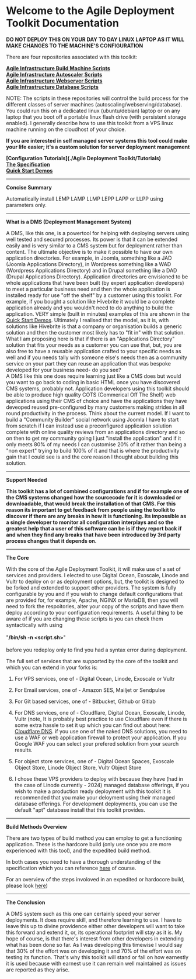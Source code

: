 # Welcome to the Agile Deployment Toolkit Documentation

**DO NOT DEPLOY THIS ON YOUR DAY TO DAY LINUX LAPTOP AS IT WILL MAKE CHANGES TO THE MACHINE'S CONFIGURATION**

There are four repositories associated with this toolkit: 

**[Agile Infrastructure Build Machine Scripts](https://github.com/wintersys-projects/adt-build-machine-scripts)**   
**[Agile Infrastructure Autoscaler Scripts](https://github.com/wintersys-projects/adt-autoscaler-scripts)**   
**[Agile Infrastructure Webserver Scripts](https://github.com/wintersys-projects/adt-webserver-scripts)**  
**[Agile Infrastructure Database Scripts](https://github.com/wintersys-projects/adt-database-scripts)**  

NOTE: The scripts in these repositories will control the build process for the different classes of server machines (autoscaling/webserving/database). You could run this on a dedicated linux (ubuntu/debian) laptop or on any laptop that you boot off a portable linux flash drive (with persistent storage enabled). I generally describe how to use this toolkit from a VPS linux machine running on the cloudhost of your choice.

**If you are interested in self managed server systems this tool could make your life easier; it's a custom solution for server deployment management**


**[Configuration Tutorials](./Agile Deployment Toolkit/Tutorials)**  
**[The Specification](./templatedconfigurations/specification.md)**  
**[Quick Start Demos](./Quick-Start-Demos)**  

-----------------------------------

**Concise Summary**

Automatically install LEMP LAMP LLMP LEPP LAPP or LLPP using parameters only.

----------------------------------

**What is a DMS (Deployment Management System)**

A DMS, like this one, is a powertool for helping with deploying servers using well tested and secured processes. Its power is that it can be extended easily and is very similar to a CMS system but for deployment rather than content. The ultimate objective is to make it possible to have our own application directories. For example, in Joomla, something like a JAD (Joomla Applications Directory), in Wordpress something like a WAD (Wordpress Applications Directory) and in Drupal something like a DAD (Drupal Applications Directory). Application directories are envisioned to be whole applications that have been built (by expert application developers) to meet a particular business need and then the whole application is installed  ready for use "off the shelf" by a customer using this toolkit. For example, if you bought a solution like Hivebrite it would be a complete application already and you wouldn't need to do anything to build the application. VERY simple (built in minutes) examples of this are shown in the [Quick Start Demos](https://github.com/wintersys-projects/adt-build-machine-scripts/wiki/Quick-Start-Demos). Ultimately I realised that the model, as it is, with solutions like Hivebrite is that a company or organisation builds a generic solution and then the customer most likely has to "fit in" with that solution. What I am proposing here is that if there is an "Applications Directory" solution that fits your needs as a customer you can use that, but, you are also free to have a reusable application crafted to your specific needs as well and if you needs tally with someone else's needs then as a community service on your part they can reuse an application that was bespoke developed for your business need- do you see?  
A DMS like this one does require learning just like a CMS does but would you want to go back to coding in basic HTML once you have discovered CMS systems, probably not. Application developers using this toolkit should be able to produce high quality COTS (Commerical Off The Shelf) web applications using their CMS of choice and have the applications they have deveoped reused pre-configured by many customers making strides in all round productivity in the process. Think about the current model. If I want to build a "Community Builder" social network using Joomla I have to start from scratch if I can instead use a preconfigured application solution complete with online quality reviews from an applications directory and so on then to get my community going I just "install the application" and if it only meets 80% of my needs I can customise 20% of it rather than being a "non expert" trying to build 100% of it and that is where the productivity gain that I could see is and the core reason I thought about building this solution. 

-----------------------------------

**Support Needed**

**This toolkit has a lot of combined configurations and if for example one of the CMS systems changed how the sourcecode for it is downloaded or downloadable, that would break the installation of that CMS. For this reason its important to get feedback from people using the toolkit to discover if there are any breaks in how it is functioning. Its impossible as a single developer to monitor all configuration interplays and so the greatest help that a user of this software can be is if they report back if and when they find any breaks that have been introduced by 3rd party process changes that it depends on.** 


------------------------

**The Core**

With the core of the Agile Deployment Toolkit, it will make use of a set of services and providers. I elected to use Digital Ocean, Exoscale, Linode and Vultr to deploy on or as deployment options, but, the toolkit is designed to be forked and extended to support other providers. The system is fully configurable by you and if you wish to change default configurations that are provided for, for example, Apache, NGINX or MariaDB, then you will need to fork the respoitories, alter your copy of the scripts and have them deploy according to your configuration requirements. A useful thing to be aware of if you are changing these scripts is you can check them syntactically with using <br><br>      "**/bin/sh -n <script.sh>**" <br><br> before you redeploy only to find you had a syntax error during deployment. 

The full set of services that are supported by the core of the toolkit and which you can extend in your forks is:

1. For VPS services, one of - Digital Ocean, Linode, Exoscale or Vultr
2. For Email services, one of - Amazon SES, Mailjet or Sendpulse
3. For Git based services, one of - Bitbucket, Github or Gitlab
4. For DNS services, one of - Cloudflare, Digital Ocean, Exoscale, Linode, Vultr (note, It is probably best practice to use Cloudflare even if there is some extra hassle to set it up which you can find out about here: [Cloudflare DNS](https://developers.cloudflare.com/learning-paths/get-started/). if you use one of the naked DNS solutions, you need to use a WAF or web application firewall to protect your application. If you Google WAF you can select your prefered solution from your search results.

5. For object store services, one of - Digital Ocean Spaces, Exoscale Object Store, Linode Object Store, Vultr Object Store
  
6. I chose these VPS providers to deploy with because they have (had in the case of Linode currently - 2024) managed database offerings, if you wish to make a production ready deployment with this toolkit it is recommended that you make your deloyment using their managed database offerings. For development deployments, you can use the default "apt" database install that this toolkit provides. 

--------------------------------

**Build Methods Overview**

There are two types of build method you can employ to get a functioning application. These is the hardcore build (only use once you are more experienced with this tool), and the expedited build method. 

In both cases you need to have a thorough understanding of the specification which you can reference [here](https://github.com/wintersys-projects/adt-build-machine-scripts/blob/main/templatedconfigurations/specification.md) of course. 

For an overview of the steps involoved in an expedited or hardocore build, please look [here](https://github.com/wintersys-projects/adt-build-machine-scripts/blob/main/doco/AgileToolkitDeployment/BuildStrategiesOverview.md))

-----

**The Conclusion**

A DMS system such as this one can certainly speed your server deployments. It does require skill, and therefore learning to use. I have to leave this up to divine providence either other developers will want to take this forward and extend it, or, its operational footprint will stay as it is. My hope of course, is that there's interest from other developers in extending what has been done so far. As I was developing this timewise I would say that 30% of the effort was on developing it and 70% of the effort was on testing its function. That's why this toolkit will stand or fall on how earnestly it is used because with earnest use it can remain well maintained as issues are reported as they arise.   
